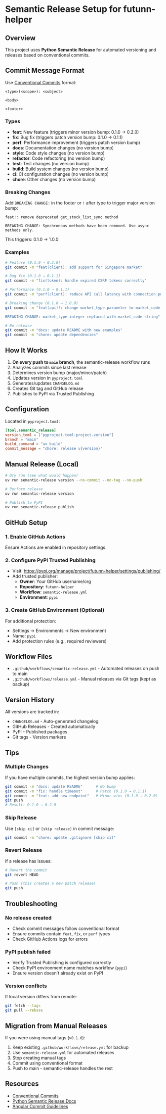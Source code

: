 # Semantic Release Setup for futunn-helper

## Overview

This project uses **Python Semantic Release** for automated versioning and releases based on conventional commits.

## Commit Message Format

Use [Conventional Commits](https://www.conventionalcommits.org/) format:

```
<type>(<scope>): <subject>

<body>

<footer>
```

### Types

- **feat**: New feature (triggers minor version bump: 0.1.0 → 0.2.0)
- **fix**: Bug fix (triggers patch version bump: 0.1.0 → 0.1.1)
- **perf**: Performance improvement (triggers patch version bump)
- **docs**: Documentation changes (no version bump)
- **style**: Code style changes (no version bump)
- **refactor**: Code refactoring (no version bump)
- **test**: Test changes (no version bump)
- **build**: Build system changes (no version bump)
- **ci**: CI configuration changes (no version bump)
- **chore**: Other changes (no version bump)

### Breaking Changes

Add `BREAKING CHANGE:` in the footer or `!` after type to trigger major version bump:

```
feat!: remove deprecated get_stock_list_sync method

BREAKING CHANGE: Synchronous methods have been removed. Use async methods only.
```

This triggers: 0.1.0 → 1.0.0

### Examples

```bash
# Feature (0.1.0 → 0.2.0)
git commit -m "feat(client): add support for Singapore market"

# Bug fix (0.1.0 → 0.1.1)
git commit -m "fix(token): handle expired CSRF tokens correctly"

# Performance (0.1.0 → 0.1.1)
git commit -m "perf(client): reduce API call latency with connection pooling"

# Breaking change (0.1.0 → 1.0.0)
git commit -m "feat(api)!: change market_type parameter to market_code

BREAKING CHANGE: market_type integer replaced with market_code string"

# No release
git commit -m "docs: update README with new examples"
git commit -m "chore: update dependencies"
```

## How It Works

1. **On every push to `main` branch**, the semantic-release workflow runs
2. Analyzes commits since last release
3. Determines version bump (major/minor/patch)
4. Updates version in `pyproject.toml`
5. Generates/updates `CHANGELOG.md`
6. Creates Git tag and GitHub release
7. Publishes to PyPI via Trusted Publishing

## Configuration

Located in `pyproject.toml`:

```toml
[tool.semantic_release]
version_toml = ["pyproject.toml:project.version"]
branch = "main"
build_command = "uv build"
commit_message = "chore: release v{version}"
```

## Manual Release (Local)

```bash
# Dry run (see what would happen)
uv run semantic-release version --no-commit --no-tag --no-push

# Perform release
uv run semantic-release version

# Publish to PyPI
uv run semantic-release publish
```

## GitHub Setup

### 1. Enable GitHub Actions

Ensure Actions are enabled in repository settings.

### 2. Configure PyPI Trusted Publishing

- Visit: https://pypi.org/manage/project/futunn-helper/settings/publishing/
- Add trusted publisher:
  - **Owner**: Your GitHub username/org
  - **Repository**: `futunn-helper`
  - **Workflow**: `semantic-release.yml`
  - **Environment**: `pypi`

### 3. Create GitHub Environment (Optional)

For additional protection:
- Settings → Environments → New environment
- Name: `pypi`
- Add protection rules (e.g., required reviewers)

## Workflow Files

- `.github/workflows/semantic-release.yml` - Automated releases on push to main
- `.github/workflows/release.yml` - Manual releases via Git tags (kept as backup)

## Version History

All versions are tracked in:
- `CHANGELOG.md` - Auto-generated changelog
- GitHub Releases - Created automatically
- PyPI - Published packages
- Git tags - Version markers

## Tips

### Multiple Changes

If you have multiple commits, the highest version bump applies:

```bash
git commit -m "docs: update README"      # No bump
git commit -m "fix: handle timeout"      # Patch (0.1.0 → 0.1.1)
git commit -m "feat: add new endpoint"   # Minor wins (0.1.0 → 0.2.0)
git push
# Result: 0.1.0 → 0.2.0
```

### Skip Release

Use `[skip ci]` or `[skip release]` in commit message:

```bash
git commit -m "chore: update .gitignore [skip ci]"
```

### Revert Release

If a release has issues:

```bash
# Revert the commit
git revert HEAD

# Push (this creates a new patch release)
git push
```

## Troubleshooting

### No release created

- Check commit messages follow conventional format
- Ensure commits contain `feat`, `fix`, or `perf` types
- Check GitHub Actions logs for errors

### PyPI publish failed

- Verify Trusted Publishing is configured correctly
- Check PyPI environment name matches workflow (`pypi`)
- Ensure version doesn't already exist on PyPI

### Version conflicts

If local version differs from remote:

```bash
git fetch --tags
git pull --rebase
```

## Migration from Manual Releases

If you were using manual tags (`v0.1.0`):

1. Keep existing `.github/workflows/release.yml` for backup
2. Use `semantic-release.yml` for automated releases
3. Stop creating manual tags
4. Commit using conventional format
5. Push to main - semantic-release handles the rest

## Resources

- [Conventional Commits](https://www.conventionalcommits.org/)
- [Python Semantic Release Docs](https://python-semantic-release.readthedocs.io/)
- [Angular Commit Guidelines](https://github.com/angular/angular/blob/master/CONTRIBUTING.md#commit)
